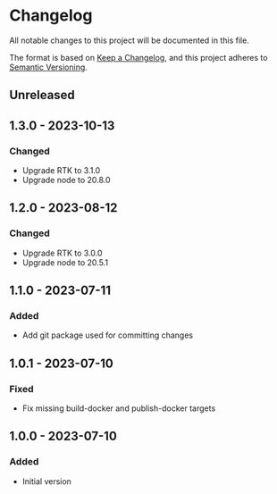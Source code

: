 # Changelog

All notable changes to this project will be documented in this file.

The format is based on [Keep a Changelog](https://keepachangelog.com/en/1.0.0/),
and this project adheres to [Semantic Versioning](https://semver.org/spec/v2.0.0.html).

## Unreleased

## 1.3.0 - 2023-10-13
### Changed
- Upgrade RTK to 3.1.0
- Upgrade node to 20.8.0

## 1.2.0 - 2023-08-12
### Changed
- Upgrade RTK to 3.0.0
- Upgrade node to 20.5.1

## 1.1.0 - 2023-07-11
### Added
- Add git package used for committing changes

## 1.0.1 - 2023-07-10
### Fixed
- Fix missing build-docker and publish-docker targets

## 1.0.0 - 2023-07-10
### Added
- Initial version
